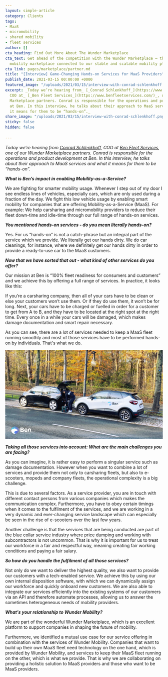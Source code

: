```yaml
---
layout: simple-article
category: Clients
tags:
- MaaS
- micromobility
- shared mobility
- fleet services
author: []
cta_heading: Find Out More About The Wunder Marketplace
cta_text: Get ahead of the competition with the Wunder Marketplace — the world’s first
  mobility marketplace connected to our stable and scalable mobility platform.
cta_link: pages/marketplace/partner.md
title: "[Interview] Game-Changing Hands-on Services for MaaS Providers"
publish_date: 2021-03-15 00:00:00 +0000
featured_image: "/uploads/2021/03/15/interview-with-conrad-schlenkhoff.png"
excerpt: _Today we’re hearing from_ [_Conrad Schlenkhoff_](https://www.linkedin.com/in/conrad-schlenkhoff/)_,
  COO at_ [_Ben Fleet Services_](https://www.benfleetservices.com/)_, one of our Wunder
  Marketplace partners. Conrad is responsible for the operations and product development
  at Ben. In this interview, he talks about their approach to MaaS services and what
  it means for them to be “hands-on”._
share_image: "/uploads/2021/03/15/interview-with-conrad-schlenkhoff.png"
sticky: false
hidden: false

---
```

_Today we’re hearing from_ [_Conrad Schlenkhoff_](https://www.linkedin.com/in/conrad-schlenkhoff/)_, COO at_ [_Ben Fleet Services_](https://www.benfleetservices.com/)_, one of our Wunder Marketplace partners. Conrad is responsible for the operations and product development at Ben. In this interview, he talks about their approach to MaaS services and what it means for them to be “hands-on”._

**_What is Ben’s impact in enabling Mobility-as-a-Service?_**

We are fighting for smarter mobility usage. Whenever I step out of my door I see endless lines of vehicles, especially cars, which are only used during a fraction of the day. We fight this low vehicle usage by enabling smart mobility for companies that are offering Mobility-as-a-Service (MaaS). For example: We help carsharing and micromobility providers to reduce their fleet down-time and idle-time through our full range of hands-on services.

**_You mentioned hands-on services - do you mean literally hands-on?_**

Yes. For us “hands-on” is not a catch-phrase but an integral part of the service which we provide. We literally get our hands dirty. We do car cleanings, for instance, where we definitely get our hands dirty in order to provide a ready-to-use car to the MaaS customers.

**_Now that we have sorted that out - what kind of other services do you offer?_**

Our mission at Ben is “100% fleet readiness for consumers and customers” and we achieve this by offering a full range of services. In practice, it looks like this:

If you’re a carsharing company, then all of your cars have to be clean or else your customers won’t use them. Or if they do use them, it won’t be for long. Next, your cars have to be charged or fuelled in order for a customer to get from A to B, and they have to be located at the right spot at the right time. Every once in a while your cars will be damaged, which makes damage documentation and smart repair necessary.

As you can see, there are a lot of services needed to keep a MaaS fleet running smoothly and most of those services have to be performed hands-on by individuals. That's what we do.

![](/uploads/2021/03/15/wundermobilityblog-x-conradschlenkhoff.jpg)

**_Taking all those services into account: What are the main challenges you are facing?_**

As you can imagine, it is rather easy to perform a singular service such as damage documentation. However when you want to combine a lot of services and provide them not only to carsharing fleets, but also to e-scooters, mopeds and company fleets, the operational complexity is a big challenge.

This is due to several factors. As a service provider, you are in touch with different contact persons from various companies which makes the communication complex. Furthermore, you have to obey certain timings when it comes to the fulfilment of the services, and we are working in a very dynamic and ever-changing service landscape which can especially be seen in the rise of e-scooters over the last few years.

Another challenge is that the services that are being conducted are part of the blue collar service industry where price dumping and working with subcontractors is not uncommon. That is why it is important for us to treat our workforce in a fair and respectful way, meaning creating fair working conditions and paying a fair salary.

**_So how do you handle the fulfilment of all those services?_**

Not only do we want to deliver the highest quality, we also want to provide our customers with a tech-enabled service. We achieve this by using our own internal disposition software, with which we can dynamically assign our workforce and quickly onboard new customers. We are also able to integrate our services efficiently into the existing systems of our customers via an API and therefore automate processes, allowing us to answer the sometimes heterogeneous needs of mobility providers.

**_What's your relationship to Wunder Mobility?_**

We are part of the wonderful Wunder Marketplace, which is an excellent platform to support companies in shaping the future of mobility.

Furthermore, we identified a mutual use case for our service offering in combination with the services of Wunder Mobility. Companies that want to build up their own MaaS fleet need technology on the one hand, which is provided by Wunder Mobility, and services to keep their MaaS fleet running on the other, which is what we provide. That is why we are collaborating on providing a holistic solution to MaaS providers and those who want to be MaaS providers.